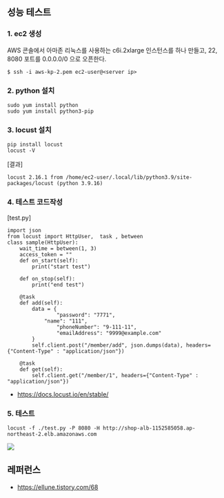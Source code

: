 ## 성능 테스트 ##

### 1. ec2 생성 ###
AWS 콘솔에서 아마존 리눅스를 사용하는 c6i.2xlarge 인스턴스를 하나 만들고, 22, 8080 포트를 0.0.0.0/0 으로 오픈한다.
```
$ ssh -i aws-kp-2.pem ec2-user@<server ip> 
```

### 2. python 설치 ###
```
sudo yum install python
sudo yum install python3-pip
```

### 3. locust 설치 ###
```
pip install locust
locust -V
```

[결과]
```
locust 2.16.1 from /home/ec2-user/.local/lib/python3.9/site-packages/locust (python 3.9.16)
```

### 4. 테스트 코드작성 ###
[test.py]
```
import json
from locust import HttpUser,  task , between
class sample(HttpUser):
	wait_time = between(1, 3)
	access_token = ""
	def on_start(self):		
		print("start test")		

	def on_stop(self):		
		print("end test")		

	@task
	def add(self):
		data = {	
		    	"password": "7771",
			"name": "111",
    			"phoneNumber": "9-111-11",
    			"emailAddress": "9999@example.com"
		}
		self.client.post("/member/add", json.dumps(data), headers={"Content-Type" : "application/json"})

	@task
	def get(self):
		self.client.get("/member/1", headers={"Content-Type" : "application/json"})
```
- https://docs.locust.io/en/stable/
  
### 5. 테스트 ###
```
locust -f ./test.py -P 8080 -H http://shop-alb-1152585058.ap-northeast-2.elb.amazonaws.com
```
![](https://github.com/gnosia93/eks-on-aws/blob/main/images/%20locust.png)



## 레퍼런스 ##

* https://ellune.tistory.com/68
